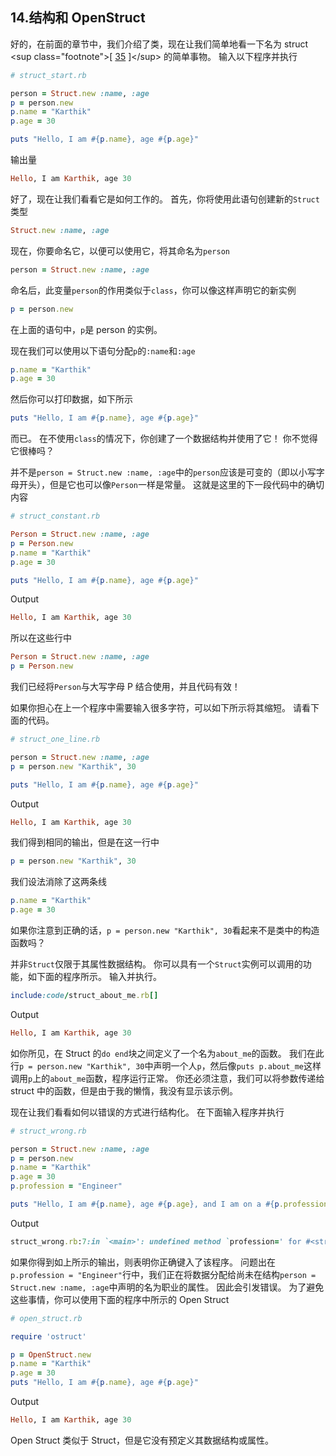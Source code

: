 ## 14.结构和 OpenStruct

好的，在前面的章节中，我们介绍了类，现在让我们简单地看一下名为 struct &lt;sup class="footnote"&gt;[ [35](#_footnotedef_35 "View footnote.") ]&lt;/sup&gt; 的简单事物。 输入以下程序并执行

```rb
# struct_start.rb

person = Struct.new :name, :age
p = person.new
p.name = "Karthik"
p.age = 30

puts "Hello, I am #{p.name}, age #{p.age}"
```

输出量

```rb
Hello, I am Karthik, age 30
```

好了，现在让我们看看它是如何工作的。 首先，你将使用此语句创建新的`Struct`类型

```rb
Struct.new :name, :age
```

现在，你要命名它，以便可以使用它，将其命名为`person`

```rb
person = Struct.new :name, :age
```

命名后，此变量`person`的作用类似于`class`，你可以像这样声明它的新实例

```rb
p = person.new
```

在上面的语句中，`p`是 person 的实例。

现在我们可以使用以下语句分配`p`的`:name`和`:age`

```rb
p.name = "Karthik"
p.age = 30
```

然后你可以打印数据，如下所示

```rb
puts "Hello, I am #{p.name}, age #{p.age}"
```

而已。 在不使用`class`的情况下，你创建了一个数据结构并使用了它！ 你不觉得它很棒吗？

并不是`person = Struct.new :name, :age`中的`person`应该是可变的（即以小写字母开头），但是它也可以像`Person`一样是常量。 这就是这里的下一段代码中的确切内容

```rb
# struct_constant.rb

Person = Struct.new :name, :age
p = Person.new
p.name = "Karthik"
p.age = 30

puts "Hello, I am #{p.name}, age #{p.age}"
```

Output

```rb
Hello, I am Karthik, age 30
```

所以在这些行中

```rb
Person = Struct.new :name, :age
p = Person.new
```

我们已经将`Person`与大写字母 P 结合使用，并且代码有效！

如果你担心在上一个程序中需要输入很多字符，可以如下所示将其缩短。 请看下面的代码。

```rb
# struct_one_line.rb

person = Struct.new :name, :age
p = person.new "Karthik", 30

puts "Hello, I am #{p.name}, age #{p.age}"
```

Output

```rb
Hello, I am Karthik, age 30
```

我们得到相同的输出，但是在这一行中

```rb
p = person.new "Karthik", 30
```

我们设法消除了这两条线

```rb
p.name = "Karthik"
p.age = 30
```

如果你注意到正确的话，`p = person.new "Karthik", 30`看起来不是类中的构造函数吗？

并非`Struct`仅限于其属性数据结构。 你可以具有一个`Struct`实例可以调用的功能，如下面的程序所示。 输入并执行。

```rb
include:code/struct_about_me.rb[]
```

Output

```rb
Hello, I am Karthik, age 30
```

如你所见，在 Struct 的`do end`块之间定义了一个名为`about_me`的函数。 我们在此行`p = person.new "Karthik", 30`中声明一个人`p`，然后像`puts p.about_me`这样调用`p`上的`about_me`函数，程序运行正常。 你还必须注意，我们可以将参数传递给 struct 中的函数，但是由于我的懒惰，我没有显示该示例。

现在让我们看看如何以错误的方式进行结构化。 在下面输入程序并执行

```rb
# struct_wrong.rb

person = Struct.new :name, :age
p = person.new
p.name = "Karthik"
p.age = 30
p.profession = "Engineer"

puts "Hello, I am #{p.name}, age #{p.age}, and I am on a #{p.profession}"
```

Output

```rb
struct_wrong.rb:7:in `<main>': undefined method `profession=' for #<struct name="Karthik", age=30> (NoMethodError)
```

如果你得到如上所示的输出，则表明你正确键入了该程序。 问题出在`p.profession = "Engineer"`行中，我们正在将数据分配给尚未在结构`person = Struct.new :name, :age`中声明的名为职业的属性。 因此会引发错误。 为了避免这些事情，你可以使用下面的程序中所示的 Open Struct

```rb
# open_struct.rb

require 'ostruct'

p = OpenStruct.new
p.name = "Karthik"
p.age = 30
puts "Hello, I am #{p.name}, age #{p.age}"
```

Output

```rb
Hello, I am Karthik, age 30
```

Open Struct 类似于 Struct，但是它没有预定义其数据结构或属性。